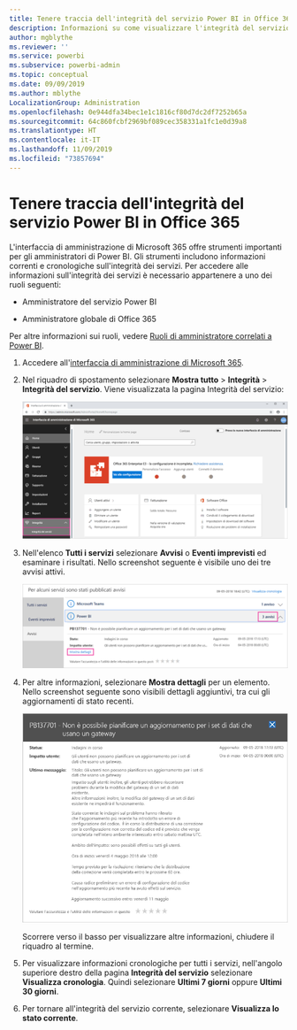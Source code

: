 ```yaml
---
title: Tenere traccia dell'integrità del servizio Power BI in Office 365
description: Informazioni su come visualizzare l'integrità del servizio corrente e cronologica nell'interfaccia di amministrazione di Microsoft 365.
author: mgblythe
ms.reviewer: ''
ms.service: powerbi
ms.subservice: powerbi-admin
ms.topic: conceptual
ms.date: 09/09/2019
ms.author: mblythe
LocalizationGroup: Administration
ms.openlocfilehash: 0e944dfa34bec1e1c1816cf80d7dc2df7252b65a
ms.sourcegitcommit: 64c860fcbf2969bf089cec358331a1fc1e0d39a8
ms.translationtype: HT
ms.contentlocale: it-IT
ms.lasthandoff: 11/09/2019
ms.locfileid: "73857694"
---
```

# <a name="track-power-bi-service-health-in-office-365"></a>Tenere traccia dell'integrità del servizio Power BI in Office 365

L'interfaccia di amministrazione di Microsoft 365 offre strumenti importanti per gli amministratori di Power BI. Gli strumenti includono informazioni correnti e cronologiche sull'integrità dei servizi. Per accedere alle informazioni sull'integrità dei servizi è necessario appartenere a uno dei ruoli seguenti:

* Amministratore del servizio Power BI

* Amministratore globale di Office 365

Per altre informazioni sui ruoli, vedere [Ruoli di amministratore correlati a Power BI](service-admin-administering-power-bi-in-your-organization.md#administrator-roles-related-to-power-bi).

1. Accedere all'[interfaccia di amministrazione di Microsoft 365](https://portal.office.com/adminportal).

1. Nel riquadro di spostamento selezionare **Mostra tutto** > **Integrità** > **Integrità del servizio**. Viene visualizzata la pagina Integrità del servizio:

    ![Screenshot dell'interfaccia di amministrazione di Microsoft 365 con le opzioni Integrità e Integrità del servizio evidenziate.](media/service-admin-health/service-health-tile.png)

1. Nell'elenco **Tutti i servizi** selezionare **Avvisi** o **Eventi imprevisti** ed esaminare i risultati. Nello screenshot seguente è visibile uno dei tre avvisi attivi.

    ![Screenshot della pagina Integrità del servizio con i tre avvisi per Power BI e l'opzione Mostra dettagli evidenziata.](media/service-admin-health/active-advisories.png)

1. Per altre informazioni, selezionare **Mostra dettagli** per un elemento. Nello screenshot seguente sono visibili dettagli aggiuntivi, tra cui gli aggiornamenti di stato recenti.

    ![Screenshot dei dettagli dell'avviso.](media/service-admin-health/advisory-details.png)

    Scorrere verso il basso per visualizzare altre informazioni, chiudere il riquadro al termine.

1. Per visualizzare informazioni cronologiche per tutti i servizi, nell'angolo superiore destro della pagina **Integrità del servizio** selezionare **Visualizza cronologia**. Quindi selezionare **Ultimi 7 giorni** oppure **Ultimi 30 giorni**. 

1. Per tornare all'integrità del servizio corrente, selezionare **Visualizza lo stato corrente**.